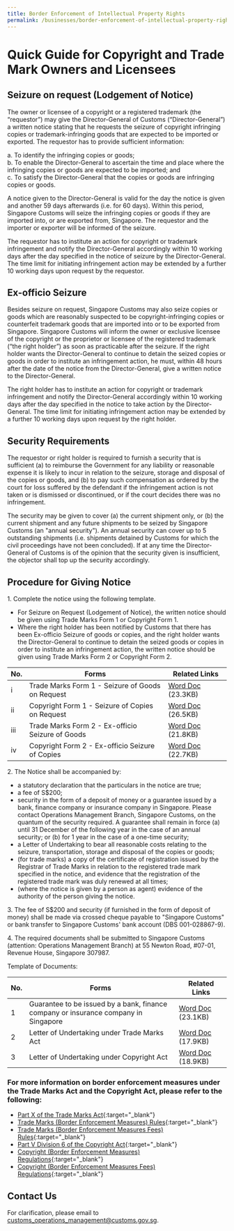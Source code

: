 ```yaml
---
title: Border Enforcement of Intellectual Property Rights
permalink: /businesses/border-enforcement-of-intellectual-property-rights/quick-guide-for-copyright-and-trade-mark-owners-and-licensees
--- 
```


# Quick Guide for Copyright and Trade Mark Owners and Licensees

## Seizure on request (Lodgement of Notice)

The owner or licensee of a copyright or a registered trademark (the “requestor”) may give the Director-General of Customs (“Director-General”) a written notice stating that he requests the seizure of copyright infringing copies or trademark-infringing goods that are expected to be imported or exported. The requestor has to provide sufficient information:

a\. To identify the infringing copies or goods; <br>
b\. To enable the Director-General to ascertain the time and place where the infringing copies or goods are expected to be imported; and <br>
c\. To satisfy the Director-General that the copies or goods are infringing copies or goods. 

A notice given to the Director-General is valid for the day the notice is given and another 59 days afterwards (i.e. for 60 days). Within this period, Singapore Customs will seize the infringing copies or goods if they are imported into, or are exported from, Singapore. The requestor and the importer or exporter will be informed of the seizure.  
  
The requestor has to institute an action for copyright or trademark infringement and notify the Director-General accordingly within 10 working days after the day specified in the notice of seizure by the Director-General. The time limit for initiating infringement action may be extended by a further 10 working days upon request by the requestor.

## Ex-officio Seizure
  
Besides seizure on request, Singapore Customs may also seize copies or goods which are reasonably suspected to be copyright-infringing copies or counterfeit trademark goods that are imported into or to be exported from Singapore. Singapore Customs will inform the owner or exclusive licensee of the copyright or the proprietor or licensee of the registered trademark (“the right holder”) as soon as practicable after the seizure. If the right holder wants the Director-General to continue to detain the seized copies or goods in order to institute an infringement action, he must, within 48 hours after the date of the notice from the Director-General, give a written notice to the Director-General.  
  
The right holder has to institute an action for copyright or trademark infringement and notify the Director-General accordingly within 10 working days after the day specified in the notice to take action by the Director-General. The time limit for initiating infringement action may be extended by a further 10 working days upon request by the right holder.  
  
## Security Requirements 
  
The requestor or right holder is required to furnish a security that is sufficient (a) to reimburse the Government for any liability or reasonable expense it is likely to incur in relation to the seizure, storage and disposal of the copies or goods, and (b) to pay such compensation as ordered by the court for loss suffered by the defendant if the infringement action is not taken or is dismissed or discontinued, or if the court decides there was no infringement.  
  
The security may be given to cover (a) the current shipment only, or (b) the current shipment and any future shipments to be seized by Singapore Customs (an "annual security"). An annual security can cover up to 5 outstanding shipments (i.e. shipments detained by Customs for which the civil proceedings have not been concluded). If at any time the Director-General of Customs is of the opinion that the security given is insufficient, the objector shall top up the security accordingly.

## Procedure for Giving Notice 
  
 1\. Complete the notice using the following template.

  -   For Seizure on Request (Lodgement of Notice), the written notice should be given using Trade Marks Form 1 or Copyright Form 1.
  -   Where the right holder has been notified by Customs that there has been Ex-officio Seizure of goods or copies, and the right holder wants the Director-General to continue to detain the seized goods or copies in order to institute an infringement action, the written notice should be given using Trade Marks Form 2 or Copyright Form 2.

  | No. | Forms | Related Links |
  |---|---|---|
  | i | Trade Marks Form 1 - Seizure of Goods on Request | [Word Doc](/documents/businesses/OMB/trade-marks-form-1.docx) (23.3KB) |
  | ii | Copyright Form 1 - Seizure of Copies on Request | [Word Doc](/documents/businesses/OMB/copyright-form-1.docx) (26.5KB) |
  | iii | Trade Marks Form 2 - Ex-officio Seizure of Goods | [Word Doc](/documents/businesses/trade-marks-form-2.docx) (21.8KB) |
  | iv | Copyright Form 2 - Ex-officio Seizure of Copies | [Word Doc](/documents/businesses/copyright-form-2.docx) (22.7KB) |


 2\. The Notice shall be accompanied by:

  -   a statutory declaration that the particulars in the notice are true;
  -   a fee of S$200;
  -   security in the form of a deposit of money or a guarantee issued by a bank, finance company or insurance company in Singapore. Please contact Operations Management Branch, Singapore Customs, on the quantum of the security required. A guarantee shall remain in force (a) until 31 December of the following year in the case of an annual security; or (b) for 1 year in the case of a one-time security;
  -   a Letter of Undertaking to bear all reasonable costs relating to the seizure, transportation, storage and disposal of the copies or goods;
  -   (for trade marks) a copy of the certificate of registration issued by the Registrar of Trade Marks in relation to the registered trade mark specified in the notice, and evidence that the registration of the registered trade mark was duly renewed at all times;
  -   (where the notice is given by a person as agent) evidence of the authority of the person giving the notice.

 3\. The fee of S$200 and security (if furnished in the form of deposit of money) shall be made via crossed cheque payable to "Singapore Customs" or bank transfer to Singapore Customs' bank account (DBS 001-028867-9).  
  
 4\. The required documents shall be submitted to Singapore Customs (attention: Operations Management Branch) at 55 Newton Road, #07-01, Revenue House, Singapore 307987.  
  
Template of Documents:

| No. | Forms |  Related Links |
|---|---|---|
| 1 |  Guarantee to be issued by a bank, finance company or insurance company in Singapore | [Word Doc](/documents/businesses/sample-of-guarantee-template-trade-marks-act-and-copyright-act.docx) (23.1KB) |
| 2 |  Letter of Undertaking under Trade Marks Act | [Word Doc](/documents/businesses/letter-of-undertaking-under-trade-marks-act.docx) (17.9KB) |
| 3 | Letter of Undertaking under Copyright Act | [Word Doc](/documents/businesses/letter-of-undertaking-under-copyright-act.docx) (18.9KB) |

### For more information on border enforcement measures under the Trade Marks Act and the Copyright Act, please refer to the following:

  
  -   [Part X of the Trade Marks Act](https://sso.agc.gov.sg/Act/TMA1998?ProvIds=pr81-,pr81A-,pr81B-,pr82-,pr83-,pr84-,pr85-,pr85A-,pr85B-,pr86-,pr87-,pr88-,pr89-,pr90-,pr91-,pr92-,pr93-,pr93A-,pr93B-,pr93C-,pr93D-,pr93E-,pr93F-,pr93G-,pr93H-,pr93I-,pr93J-,pr93K-,pr93L-,pr94-,pr95-,pr96-,pr97-,pr98-,pr99-,pr100-){:target="_blank"}
  -   [Trade Marks (Border Enforcement Measures) Rules](https://sso.agc.gov.sg/SL/TMA1998-R2?DocDate=20191112){:target="_blank"}
  -   [Trade Marks (Border Enforcement Measures Fees) Rules](https://sso.agc.gov.sg/SL/TMA1998-S749-2019?DocDate=20191112){:target="_blank"}
  -   [Part V Division 6 of the Copyright Act](https://sso.agc.gov.sg/Act/CA1987?ProvIds=pr140A-,pr140AA-,pr140AB-,pr140B-,pr140C-,pr140D-,pr140E-,pr140EA-,pr140EB-,pr140F-,pr140G-,pr140H-,pr140I-,pr140IA-,pr140J-,pr140K-,pr140L-,pr140LA-,pr140LB-,pr140LC-,pr140LD-,pr140LE-,pr140LF-,pr140LG-,pr140LH-,pr140LI-,pr140LJ-,pr140LK-,pr140LL-){:target="_blank"}
  -   [Copyright (Border Enforcement Measures) Regulations](https://sso.agc.gov.sg/SL/CA1987-RG5?DocDate=20191112){:target="_blank"}
  -   [Copyright (Border Enforcement Measures Fees) Regulations](https://sso.agc.gov.sg/SL/CA1987-S744-2019?DocDate=20191112){:target="_blank"}

## Contact Us

For clarification, please email to  [customs_operations_management@customs.gov.sg](mailto:customs_operations_management@customs.gov.sg).
